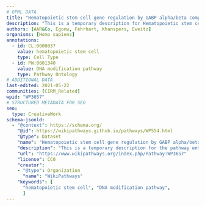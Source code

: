 ```yaml
---
# GPML DATA
title: "Hematopoietic stem cell gene regulation by GABP alpha/beta complex"
description: "This is a temporary description for Hematopoietic stem cell gene regulation by GABP alpha/beta complex"
authors: [AAR&Co, Egonw, Fehrhart, Khanspers, Eweitz]
organisms: [Homo sapiens]
annotations:
  - id: CL:0000037
    value: hematopoietic stem cell
    type: Cell Type
  - id: PW:0001340
    value: DNA modification pathway
    type: Pathway Ontology
# ADDITIONAL DATA
last-edited: 2021-05-22
communities: [CIRM_Related]
wpid: "WP3657"
# STRUCTURED METADATA FOR SEO
seo:
  type: CreativeWork
schema-jsonld:
  - "@context": https://schema.org/
    "@id": https://wikipathways.github.io/pathways/WP554.html
    "@type": Dataset
    "name": "Hematopoietic stem cell gene regulation by GABP alpha/beta complex"
    "description": "This is a temporary description for the pathway entitled: Hematopoietic stem cell gene regulation by GABP alpha/beta complex"
    "url": "https://www.wikipathways.org/index.php/Pathway:WP3657"
    "license": CC0
    "creator":
    - "@type": Organization
      "name": "WikiPathways"
    "keywords": [
      "hematopoietic stem cell", "DNA modification pathway",
      ]
---
```

